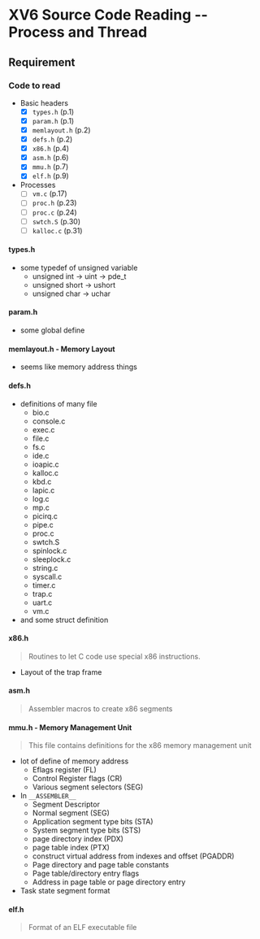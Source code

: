 # XV6 Source Code Reading -- Process and Thread

## Requirement

### Code to read

* Basic headers
  * [X] `types.h` (p.1)
  * [X] `param.h` (p.1)
  * [X] `memlayout.h` (p.2)
  * [X] `defs.h` (p.2)
  * [X] `x86.h` (p.4)
  * [X] `asm.h` (p.6)
  * [X] `mmu.h` (p.7)
  * [X] `elf.h` (p.9)
* Processes
  * [ ] `vm.c` (p.17)
  * [ ] `proc.h` (p.23)
  * [ ] `proc.c` (p.24)
  * [ ] `swtch.S` (p.30)
  * [ ] `kalloc.c` (p.31)

#### types.h

* some typedef of unsigned variable
  * unsigned int -> uint -> pde_t
  * unsigned short -> ushort
  * unsigned char -> uchar

#### param.h

* some global define

#### memlayout.h - Memory Layout

* seems like memory address things

#### defs.h

* definitions of many file
  * bio.c
  * console.c
  * exec.c
  * file.c
  * fs.c
  * ide.c
  * ioapic.c
  * kalloc.c
  * kbd.c
  * lapic.c
  * log.c
  * mp.c
  * picirq.c
  * pipe.c
  * proc.c
  * swtch.S
  * spinlock.c
  * sleeplock.c
  * string.c
  * syscall.c
  * timer.c
  * trap.c
  * uart.c
  * vm.c
* and some struct definition

#### x86.h

> Routines to let C code use special x86 instructions.

* Layout of the trap frame

#### asm.h

> Assembler macros to create x86 segments

#### mmu.h - Memory Management Unit

> This file contains definitions for the x86 memory management unit

* lot of define of memory address
  * Eflags register (FL)
  * Control Register flags (CR)
  * Various segment selectors (SEG)
* In `__ASSEMBLER__`
  * Segment Descriptor
  * Normal segment (SEG)
  * Application segment type bits (STA)
  * System segment type bits (STS)
  * page directory index (PDX)
  * page table index (PTX)
  * construct virtual address from indexes and offset (PGADDR)
  * Page directory and page table constants
  * Page table/directory entry flags
  * Address in page table or page directory entry
* Task state segment format

#### elf.h

> Format of an ELF executable file
